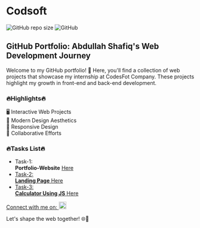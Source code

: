 # Codsoft
![GitHub repo size](https://img.shields.io/github/repo-size/abdullahshafiq-20/codsoft)
![GitHub](https://img.shields.io/github/license/abdullahshafiq-20/codsoft?style=flat-square)

<h2>GitHub Portfolio: Abdullah Shafiq's Web Development Journey</h2>

<p>Welcome to my GitHub portfolio! 🚀 Here, you'll find a collection of web projects that showcase my internship at CodesFot Company. These projects highlight my growth in front-end and back-end development.</p>

<h3>🔥Highlights🔥</h3>

🖥️ Interactive Web Projects <br>
🌈 Modern Design Aesthetics<br>
📱 Responsive Design<br>
👥 Collaborative Efforts<br>

<h3>🔥Tasks List🔥</h3>

- Task-1: <br>  **Portfolio-Website** <a href="https://abdullahshafiq-20.github.io/Codsoft/Task-1/index.html" target="blank">Here
- Task-2: <br>  **Landing Page** <a href="https://abdullahshafiq-20.github.io/Codsoft/Task-2/index.html" target="blank">Here
- Task-3: <br>  **Calculator Using JS** <a href="https://abdullahshafiq-20.github.io/Codsoft/Task-3/index.html" target="blank">Here
 



Connect with me on:  <a href="https://linkedin.com/in/abdullah-shafiq-158073234" target="blank"><img src="https://raw.githubusercontent.com/rahuldkjain/github-profile-readme-generator/master/src/images/icons/Social/linked-in-alt.svg" alt="abdullah-shafiq-158073234" height="20" width="20" /></a>

Let's shape the web together! 🌐🚀





